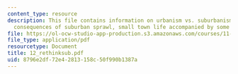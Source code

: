 ```yaml
---
content_type: resource
description: This file contains information on urbanism vs. suburbanism, urban, social
  consequences of suburban sprawl, small town life accompanied by some images.
file: https://ol-ocw-studio-app-production.s3.amazonaws.com/courses/11-001j-introduction-to-urban-design-and-development-spring-2006/8796e2df72e42813158c50f990b1387a_12_rethinksub.pdf
file_type: application/pdf
resourcetype: Document
title: 12_rethinksub.pdf
uid: 8796e2df-72e4-2813-158c-50f990b1387a
---
```

